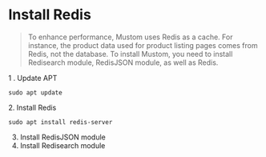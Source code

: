 # Install Redis



> To enhance performance, Mustom uses Redis as a cache. For instance, the product data used for product listing pages comes from Redis, not the database. To install Mustom, you need to install Redisearch module, RedisJSON module, as well as Redis.

1 . Update APT

```
sudo apt update
```

2\. Install Redis

```
sudo apt install redis-server
```

3. Install RedisJSON module
4. Install Redisearch module
